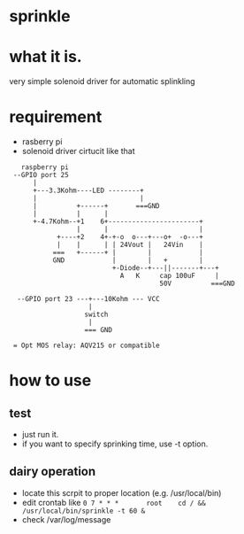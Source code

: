 sprinkle
========

# what it is.

very simple solenoid driver for automatic splinkling


# requirement

- rasberry pi
- solenoid driver cirtucit like that
```
   raspberry pi
 --GPIO port 25
      |  
      +---3.3Kohm----LED --------+
      |                          | 
      |          +------+       ===GND
      |          |      |
      +-4.7Kohm--+1    6+-----------------------+
                 |      |                       | 
            +----+2    4+-+-o  o---+---o+  -o---+
            |    |      | | 24Vout |   24Vin    |
           ===   +------+ |        |            | 
           GND            |        |   +        |
                          +-Diode--+---||-------+---+ 
                            A   K     cap 100uF     |
                                      50V          ===GND 

  --GPIO port 23 ---+---10Kohm --- VCC
                    |
                   switch
                    |
                   === GND

 = Opt MOS relay: AQV215 or compatible

```

# how to use

## test
- just run it.
- if you want to specify sprinking time, use -t option.
 
## dairy operation
- locate this scrpit to proper location (e.g. /usr/local/bin)
- edit crontab like `0 7 * * *       root    cd / && /usr/local/bin/sprinkle -t 60 &` 
- check /var/log/message 





